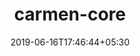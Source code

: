 ---
title: "carmen-core"
date: 2019-06-16T17:46:44+05:30
type: "organisations"
org_name: "Mapbox"
repo_desc: "Work-in-progress new home for low-level Rust components of the Carmen geocoding engine"
repo_link: https://github.com/mapbox/carmen-core
---